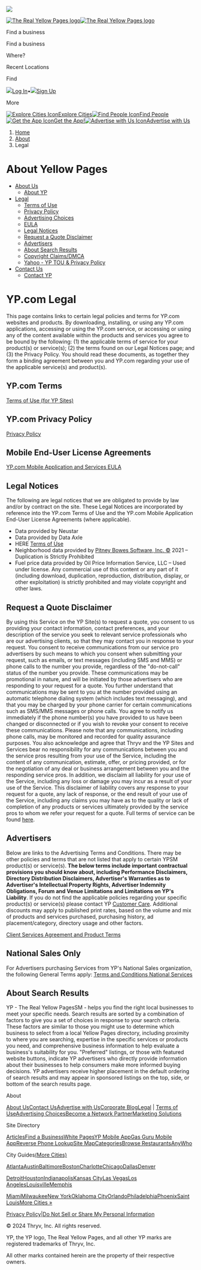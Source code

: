 ![](https://c.ypcdn.com/2/p/webyp?ptid=www.yellowpages.com&rid=webyp-8774f499-411f-41c9-a22d-22c42d97e336&vrid=f870a198-2756-47e7-939d-ba037741e485)

[![The Real Yellow Pages logo](//i3.ypcdn.com/ypu/images/svgs/mobile_yp_logo.svg?b22cf63)![The Real Yellow Pages logo](//i4.ypcdn.com/ypu/images/svgs/yp.svg?b22cf63)](https://www.yellowpages.com/)

Find a business

Find a business

Where?

Recent Locations

Find

[![](//i3.ypcdn.com/ypu/images/svgs/log-in.svg?b22cf63)Log In](https://www.yellowpages.com/login)•[![](//i2.ypcdn.com/ypu/images/svgs/sign-up.svg?b22cf63)Sign Up](https://www.yellowpages.com/register)

More

[![Explore Cities Icon](//i1.ypcdn.com/ypu/images/svgs/explore-cities.svg?b22cf63)Explore Cities](https://www.yellowpages.com/sitemap)[![Find People Icon](//i1.ypcdn.com/ypu/images/svgs/find-people.svg?b22cf63)Find People](https://people.yellowpages.com/whitepages)[![Get the App Icon](//i3.ypcdn.com/ypu/images/svgs/download.svg?b22cf63)Get the App!](https://www.yellowpages.com/yp-app)[![Advertise with Us Icon](//i1.ypcdn.com/ypu/images/svgs/advertise-w-us.svg?b22cf63)Advertise with Us](https://www.yellowpages.com/marketing-services?from=advertise-with-us-YP)

1. [Home](https://www.yellowpages.com/)
2. [About](https://www.yellowpages.com/about)
3. Legal

About Yellow Pages
==================

* [About Us](https://corporate.thryv.com/about)
    * [About YP](https://corporate.thryv.com/about)
* [Legal](https://www.yellowpages.com/about/legal)
    * [Terms of Use](https://www.yellowpages.com/about/legal/terms-conditions)
    * [Privacy Policy](https://corporate.thryv.com/privacy/)
    * [Advertising Choices](http://optout.networkadvertising.org/)
    * [EULA](https://www.yellowpages.com/about/legal#eula)
    * [Legal Notices](https://www.yellowpages.com/about/legal#legal)
    * [Request a Quote Disclaimer](https://www.yellowpages.com/about/legal#request-disclaimer)
    * [Advertisers](https://www.yellowpages.com/about/legal#advertisers)
    * [About Search Results](https://www.yellowpages.com/about/legal#listings)
    * [Copyright Claims/DMCA](https://www.yellowpages.com/about/legal/terms-conditions#dmca-policy)
    * [Yahoo - YP TOU & Privacy Policy](https://www.yellowpages.com/about/legal/terms-conditions-yahoo-yp)
* [Contact Us](https://www.yellowpages.com/about/contact-us)
    * [Contact YP](https://www.yellowpages.com/about/contact-us)

YP.com Legal
============

This page contains links to certain legal policies and terms for YP.com websites and products. By downloading, installing, or using any YP.com applications, accessing or using the YP.com service, or accessing or using any of the content available within the products and services you agree to be bound by the following: (1) the applicable terms of service for your product(s) or service(s); (2) the terms found on our Legal Notices page; and (3) the Privacy Policy. You should read these documents, as together they form a binding agreement between you and YP.com regarding your use of the applicable service(s) and product(s).

YP.com Terms
------------

[Terms of Use (for YP Sites)](https://www.yellowpages.com/about/legal/terms-conditions)

YP.com Privacy Policy
---------------------

[Privacy Policy](https://corporate.thryv.com/privacy/)

Mobile End-User License Agreements
----------------------------------

[YP.com Mobile Application and Services EULA](https://www.yellowpages.com/about/legal/eula)

Legal Notices
-------------

The following are legal notices that we are obligated to provide by law and/or by contract on the site. These Legal Notices are incorporated by reference into the YP.com Terms of Use and the YP.com Mobile Application End-User License Agreements (where applicable).

* Data provided by Neustar
* Data provided by Data Axle
* HERE [Terms of Use](https://legal.here.com/en-gb/terms)
* Neighborhood data provided by [Pitney Bowes Software, Inc. ©](https://www.precisely.com/about-us/pitney-bowes-software-and-data?utm_medium=Redirect-PB&utm_source=Direct-Traffic) 2021 – Duplication is Strictly Prohibited
* Fuel price data provided by Oil Price Information Service, LLC – Used under license. Any commercial use of this content or any part of it (including download, duplication, reproduction, distribution, display, or other exploitation) is strictly prohibited and may violate copyright and other laws.

Request a Quote Disclaimer
--------------------------

By using this Service on the YP Site(s) to request a quote, you consent to us providing your contact information, contact preferences, and your description of the service you seek to relevant service professionals who are our advertising clients, so that they may contact you in response to your request. You consent to receive communications from our service pro advertisers by such means to which you consent when submitting your request, such as emails, or text messages (including SMS and MMS) or phone calls to the number you provide, regardless of the "do-not-call" status of the number you provide. These communications may be promotional in nature, and will be initiated by those advertisers who are responding to your request for a quote. You further understand that communications may be sent to you at the number provided using an automatic telephone dialing system (which includes text messaging), and that you may be charged by your phone carrier for certain communications such as SMS/MMS messages or phone calls. You agree to notify us immediately if the phone number(s) you have provided to us have been changed or disconnected or if you wish to revoke your consent to receive these communications. Please note that any communications, including phone calls, may be monitored and recorded for quality assurance purposes. You also acknowledge and agree that Thryv and the YP Sites and Services bear no responsibility for any communications between you and the service pros resulting from your use of the Service, including the content of any communication, estimate, offer, or pricing provided, or for the negotiation of any deal or business arrangement between you and the responding service pros. In addition, we disclaim all liability for your use of the Service, including any loss or damage you may incur as a result of your use of the Service. This disclaimer of liability covers any response to your request for a quote, any lack of response, or the end result of your use of the Service, including any claims you may have as to the quality or lack of completion of any products or services ultimately provided by the service pros to whom we refer your request for a quote. Full terms of service can be found [here](https://www.yellowpages.com/about/legal/terms-conditions).

Advertisers
-----------

Below are links to the Advertising Terms and Conditions. There may be other policies and terms that are not listed that apply to certain YPSM product(s) or service(s). **The below terms include important contractual provisions you should know about, including Performance Disclaimers, Directory Distribution Disclaimers, Advertiser's Warranties as to Advertiser's Intellectual Property Rights, Advertiser Indemnity Obligations, Forum and Venue Limitations and Limitations on YP's Liability**. If you do not find the applicable policies regarding your specific product(s) or service(s) please contact YP [Customer Care](http://adsolutions.yp.com/contact-us?&amp;utm_source=YPR_(direct)_about_legal_1145&amp;utm_campaign=YPR_(direct)&amp;utm_medium=YPR_(none)&amp;utm_term=YPR_). Additional discounts may apply to published print rates, based on the volume and mix of products and services purchased, purchasing history, ad placement/category, directory usage and other factors.

[Client Services Agreement and Product Terms](https://corporate.thryv.com/terms/)

National Sales Only
-------------------

For Advertisers purchasing Services from YP's National Sales organization, the following General Terms apply: [Terms and Conditions National Services](http://account.dexmedia.com/CammsServlet?assetid=31113)

About Search Results
--------------------

YP - The Real Yellow PagesSM - helps you find the right local businesses to meet your specific needs. Search results are sorted by a combination of factors to give you a set of choices in response to your search criteria. These factors are similar to those you might use to determine which business to select from a local Yellow Pages directory, including proximity to where you are searching, expertise in the specific services or products you need, and comprehensive business information to help evaluate a business's suitability for you. "Preferred" listings, or those with featured website buttons, indicate YP advertisers who directly provide information about their businesses to help consumers make more informed buying decisions. YP advertisers receive higher placement in the default ordering of search results and may appear in sponsored listings on the top, side, or bottom of the search results page.

About

[About Us](https://corporate.thryv.com/about/)[Contact Us](https://www.yellowpages.com/about/contact-us)[Advertise with Us](https://www.yellowpages.com/marketing-services?from=advertise-with-us-YP)[Corporate Blog](https://www.thryv.com/blog/)[Legal](https://www.yellowpages.com/about/legal) | [Terms of Use](https://www.yellowpages.com/about/legal/terms-conditions)[Advertising Choices](http://optout.networkadvertising.org/)[Become a Network Partner](https://www.yellowpages.com/ad-partner?from=YP-footer)[Marketing Solutions](https://www.yellowpages.com/marketing-services?from=advertise-with-us-YP)

Site Directory

[Articles](https://www.yellowpages.com/articles)[Find a Business](https://www.yellowpages.com/)[White Pages](https://people.yellowpages.com/whitepages)[YP Mobile App](https://www.yellowpages.com/yp-app)[Gas Guru Mobile App](https://www.yellowpages.com/gas-guru-app)[Reverse Phone Lookup](https://people.yellowpages.com/whitepages/phone-lookup)[Site Map](https://www.yellowpages.com/sitemap)[Categories](https://www.yellowpages.com/categories)[Browse Restaurants](https://www.yellowpages.com/restaurants/browse)[AnyWho](https://www.anywho.com/)

City Guides[(More Cities)](https://www.yellowpages.com/sitemap)

[Atlanta](https://www.yellowpages.com/atlanta-ga)[Austin](https://www.yellowpages.com/austin-tx)[Baltimore](https://www.yellowpages.com/baltimore-md)[Boston](https://www.yellowpages.com/boston-ma)[Charlotte](https://www.yellowpages.com/charlotte-nc)[Chicago](https://www.yellowpages.com/chicago-il)[Dallas](https://www.yellowpages.com/dallas-tx)[Denver](https://www.yellowpages.com/denver-co)

[Detroit](https://www.yellowpages.com/detroit-mi)[Houston](https://www.yellowpages.com/houston-tx)[Indianapolis](https://www.yellowpages.com/indianapolis-in)[Kansas City](https://www.yellowpages.com/kansas-city-mo)[Las Vegas](https://www.yellowpages.com/las-vegas-nv)[Los Angeles](https://www.yellowpages.com/los-angeles-ca)[Louisville](https://www.yellowpages.com/louisville-ky)[Memphis](https://www.yellowpages.com/memphis-tn)

[Miami](https://www.yellowpages.com/miami-fl)[Milwaukee](https://www.yellowpages.com/milwaukee-wi)[New York](https://www.yellowpages.com/new-york-ny)[Oklahoma City](https://www.yellowpages.com/oklahoma-city-ok)[Orlando](https://www.yellowpages.com/orlando-fl)[Philadelphia](https://www.yellowpages.com/philadelphia-pa)[Phoenix](https://www.yellowpages.com/phoenix-az)[Saint Louis](https://www.yellowpages.com/saint-louis-mo)[More Cities »](https://www.yellowpages.com/sitemap)

[Privacy Policy](https://corporate.thryv.com/privacy/)|[Do Not Sell or Share My Personal Information](https://www.yellowpages.com/about/ccpa-yp)

© 2024 Thryv, Inc. All rights reserved.

YP, the YP logo, The Real Yellow Pages, and all other YP marks are registered trademarks of Thryv, Inc.

All other marks contained herein are the property of their respective owners.
